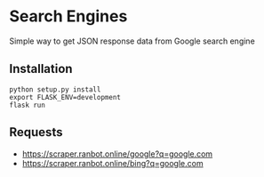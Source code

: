 # Search Engines

Simple way to get JSON response data from Google search engine

## Installation

```
python setup.py install
export FLASK_ENV=development
flask run
```

## Requests

- https://scraper.ranbot.online/google?q=google.com
- https://scraper.ranbot.online/bing?q=google.com